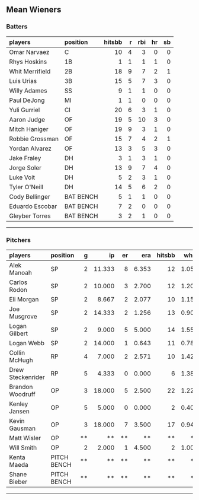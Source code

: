 ## Mean Wieners

### Batters

 
|players         |position  | hitsbb|  r| rbi| hr| sb| 
|:---------------|:---------|------:|--:|---:|--:|--:| 
|Omar Narvaez    |C         |     10|  4|   3|  0|  0| 
|Rhys Hoskins    |1B        |      1|  1|   1|  1|  0| 
|Whit Merrifield |2B        |     18|  9|   7|  2|  1| 
|Luis Urias      |3B        |     15|  5|   7|  3|  0| 
|Willy Adames    |SS        |      9|  1|   1|  0|  0| 
|Paul DeJong     |MI        |      1|  1|   0|  0|  0| 
|Yuli Gurriel    |CI        |     20|  6|   3|  1|  0| 
|Aaron Judge     |OF        |     19|  5|  10|  3|  0| 
|Mitch Haniger   |OF        |     19|  9|   3|  1|  0| 
|Robbie Grossman |OF        |     15|  7|   4|  2|  1| 
|Yordan Alvarez  |OF        |     13|  3|   5|  3|  0| 
|Jake Fraley     |DH        |      3|  1|   3|  1|  0| 
|Jorge Soler     |DH        |     13|  9|   7|  4|  0| 
|Luke Voit       |DH        |      5|  2|   3|  1|  0| 
|Tyler O'Neill   |DH        |     14|  5|   6|  2|  0| 
|Cody Bellinger  |BAT BENCH |      5|  1|   1|  0|  0| 
|Eduardo Escobar |BAT BENCH |      7|  2|   0|  0|  0| 
|Gleyber Torres  |BAT BENCH |      3|  2|   1|  0|  0| 

* * *

### Pitchers

 
|players           |position    |  g|     ip| er|   era| hitsbb|  whip| so|  w| sv| 
|:-----------------|:-----------|--:|------:|--:|-----:|------:|-----:|--:|--:|--:| 
|Alek Manoah       |SP          |  2| 11.333|  8| 6.353|     12| 1.059| 10|  0|  0| 
|Carlos Rodon      |SP          |  2| 10.000|  3| 2.700|     12| 1.200|  8|  2|  0| 
|Eli Morgan        |SP          |  2|  8.667|  2| 2.077|     10| 1.154| 10|  0|  0| 
|Joe Musgrove      |SP          |  2| 14.333|  2| 1.256|     13| 0.907| 13|  2|  0| 
|Logan Gilbert     |SP          |  2|  9.000|  5| 5.000|     14| 1.556|  9|  0|  0| 
|Logan Webb        |SP          |  2| 14.000|  1| 0.643|     11| 0.786| 16|  1|  0| 
|Collin McHugh     |RP          |  4|  7.000|  2| 2.571|     10| 1.429|  3|  2|  0| 
|Drew Steckenrider |RP          |  5|  4.333|  0| 0.000|      6| 1.385|  1|  0|  1| 
|Brandon Woodruff  |OP          |  3| 18.000|  5| 2.500|     22| 1.222| 24|  2|  0| 
|Kenley Jansen     |OP          |  5|  5.000|  0| 0.000|      2| 0.400|  5|  0|  2| 
|Kevin Gausman     |OP          |  3| 18.000|  7| 3.500|     17| 0.944| 18|  1|  0| 
|Matt Wisler       |OP          | **|     **| **|    **|     **|    **| **| **| **| 
|Will Smith        |OP          |  2|  2.000|  1| 4.500|      2| 1.000|  2|  0|  2| 
|Kenta Maeda       |PITCH BENCH | **|     **| **|    **|     **|    **| **| **| **| 
|Shane Bieber      |PITCH BENCH | **|     **| **|    **|     **|    **| **| **| **| 


* * *


